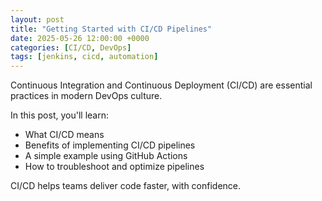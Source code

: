 ```yaml
---
layout: post
title: "Getting Started with CI/CD Pipelines"
date: 2025-05-26 12:00:00 +0000
categories: [CI/CD, DevOps]
tags: [jenkins, cicd, automation]
---
```


Continuous Integration and Continuous Deployment (CI/CD) are essential practices in modern DevOps culture.

In this post, you'll learn:
- What CI/CD means
- Benefits of implementing CI/CD pipelines
- A simple example using GitHub Actions
- How to troubleshoot and optimize pipelines

CI/CD helps teams deliver code faster, with confidence.
